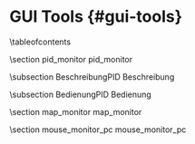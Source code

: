 GUI Tools {#gui-tools}
===

\tableofcontents

\section pid_monitor pid_monitor

\subsection BeschreibungPID Beschreibung

\subsection BedienungPID Bedienung

\section map_monitor map_monitor

\section mouse_monitor_pc mouse_monitor_pc

